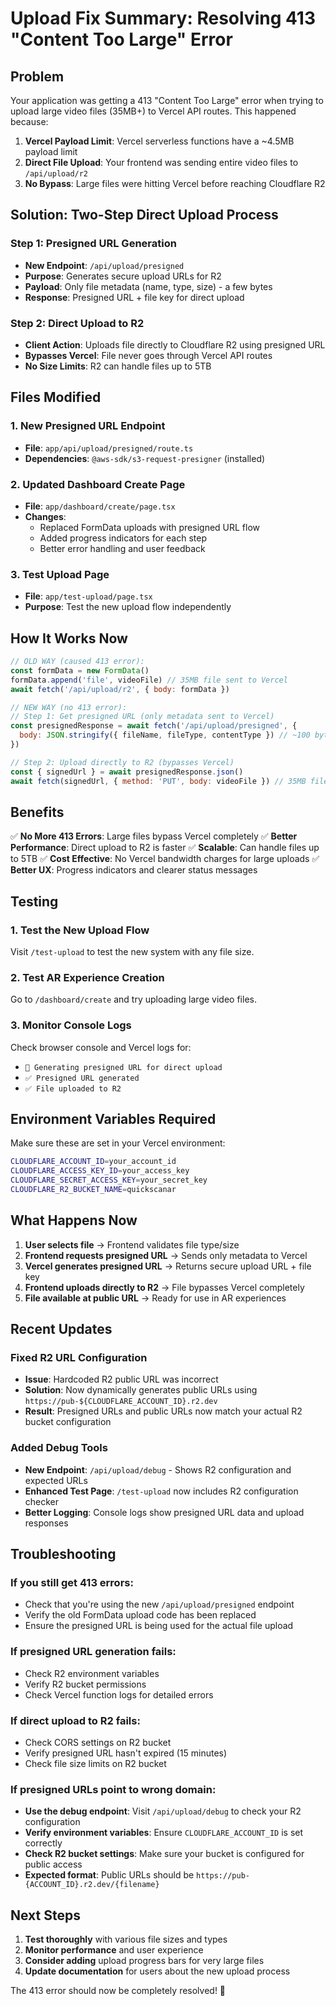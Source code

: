 # Upload Fix Summary: Resolving 413 "Content Too Large" Error

## Problem
Your application was getting a 413 "Content Too Large" error when trying to upload large video files (35MB+) to Vercel API routes. This happened because:

1. **Vercel Payload Limit**: Vercel serverless functions have a ~4.5MB payload limit
2. **Direct File Upload**: Your frontend was sending entire video files to `/api/upload/r2`
3. **No Bypass**: Large files were hitting Vercel before reaching Cloudflare R2

## Solution: Two-Step Direct Upload Process

### Step 1: Presigned URL Generation
- **New Endpoint**: `/api/upload/presigned`
- **Purpose**: Generates secure upload URLs for R2
- **Payload**: Only file metadata (name, type, size) - a few bytes
- **Response**: Presigned URL + file key for direct upload

### Step 2: Direct Upload to R2
- **Client Action**: Uploads file directly to Cloudflare R2 using presigned URL
- **Bypasses Vercel**: File never goes through Vercel API routes
- **No Size Limits**: R2 can handle files up to 5TB

## Files Modified

### 1. New Presigned URL Endpoint
- **File**: `app/api/upload/presigned/route.ts`
- **Dependencies**: `@aws-sdk/s3-request-presigner` (installed)

### 2. Updated Dashboard Create Page
- **File**: `app/dashboard/create/page.tsx`
- **Changes**: 
  - Replaced FormData uploads with presigned URL flow
  - Added progress indicators for each step
  - Better error handling and user feedback

### 3. Test Upload Page
- **File**: `app/test-upload/page.tsx`
- **Purpose**: Test the new upload flow independently

## How It Works Now

```javascript
// OLD WAY (caused 413 error):
const formData = new FormData()
formData.append('file', videoFile) // 35MB file sent to Vercel
await fetch('/api/upload/r2', { body: formData })

// NEW WAY (no 413 error):
// Step 1: Get presigned URL (only metadata sent to Vercel)
const presignedResponse = await fetch('/api/upload/presigned', {
  body: JSON.stringify({ fileName, fileType, contentType }) // ~100 bytes
})

// Step 2: Upload directly to R2 (bypasses Vercel)
const { signedUrl } = await presignedResponse.json()
await fetch(signedUrl, { method: 'PUT', body: videoFile }) // 35MB file goes directly to R2
```

## Benefits

✅ **No More 413 Errors**: Large files bypass Vercel completely
✅ **Better Performance**: Direct upload to R2 is faster
✅ **Scalable**: Can handle files up to 5TB
✅ **Cost Effective**: No Vercel bandwidth charges for large uploads
✅ **Better UX**: Progress indicators and clearer status messages

## Testing

### 1. Test the New Upload Flow
Visit `/test-upload` to test the new system with any file size.

### 2. Test AR Experience Creation
Go to `/dashboard/create` and try uploading large video files.

### 3. Monitor Console Logs
Check browser console and Vercel logs for:
- `🔐 Generating presigned URL for direct upload`
- `✅ Presigned URL generated`
- `✅ File uploaded to R2`

## Environment Variables Required

Make sure these are set in your Vercel environment:
```bash
CLOUDFLARE_ACCOUNT_ID=your_account_id
CLOUDFLARE_ACCESS_KEY_ID=your_access_key
CLOUDFLARE_SECRET_ACCESS_KEY=your_secret_key
CLOUDFLARE_R2_BUCKET_NAME=quickscanar
```

## What Happens Now

1. **User selects file** → Frontend validates file type/size
2. **Frontend requests presigned URL** → Sends only metadata to Vercel
3. **Vercel generates presigned URL** → Returns secure upload URL + file key
4. **Frontend uploads directly to R2** → File bypasses Vercel completely
5. **File available at public URL** → Ready for use in AR experiences

## Recent Updates

### Fixed R2 URL Configuration
- **Issue**: Hardcoded R2 public URL was incorrect
- **Solution**: Now dynamically generates public URLs using `https://pub-${CLOUDFLARE_ACCOUNT_ID}.r2.dev`
- **Result**: Presigned URLs and public URLs now match your actual R2 bucket configuration

### Added Debug Tools
- **New Endpoint**: `/api/upload/debug` - Shows R2 configuration and expected URLs
- **Enhanced Test Page**: `/test-upload` now includes R2 configuration checker
- **Better Logging**: Console logs show presigned URL data and upload responses

## Troubleshooting

### If you still get 413 errors:
- Check that you're using the new `/api/upload/presigned` endpoint
- Verify the old FormData upload code has been replaced
- Ensure the presigned URL is being used for the actual file upload

### If presigned URL generation fails:
- Check R2 environment variables
- Verify R2 bucket permissions
- Check Vercel function logs for detailed errors

### If direct upload to R2 fails:
- Check CORS settings on R2 bucket
- Verify presigned URL hasn't expired (15 minutes)
- Check file size limits on R2 bucket

### If presigned URLs point to wrong domain:
- **Use the debug endpoint**: Visit `/api/upload/debug` to check your R2 configuration
- **Verify environment variables**: Ensure `CLOUDFLARE_ACCOUNT_ID` is set correctly
- **Check R2 bucket settings**: Make sure your bucket is configured for public access
- **Expected format**: Public URLs should be `https://pub-{ACCOUNT_ID}.r2.dev/{filename}`

## Next Steps

1. **Test thoroughly** with various file sizes and types
2. **Monitor performance** and user experience
3. **Consider adding** upload progress bars for very large files
4. **Update documentation** for users about the new upload process

The 413 error should now be completely resolved! 🎉
